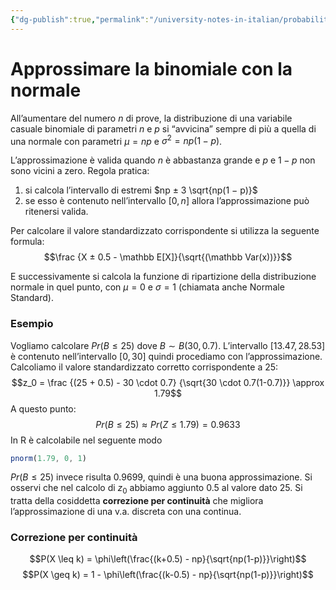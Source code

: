 ```yaml
---
{"dg-publish":true,"permalink":"/university-notes-in-italian/probabilita-e-statistica/teoria/approssimare-la-binomiale-con-la-normale/","created":"2022-05-28T17:32:09.299+02:00","updated":"2023-01-23T01:44:46.683+01:00"}
---
```


# Approssimare la binomiale con la normale
All’aumentare del numero $n$ di prove, la distribuzione di una variabile casuale binomiale di parametri $n$ e $p$ si “avvicina” sempre di più a quella di una normale con parametri $\mu = np$ e $\sigma^2 = np(1 − p)$.

L’approssimazione è valida quando $n$ è abbastanza grande e $p$ e $1 − p$ non sono vicini a zero.
Regola pratica:
1. si calcola l’intervallo di estremi $np ± 3 \sqrt{np(1 − p)}$
2. se esso è contenuto nell’intervallo $[0, n]$ allora l’approssimazione può ritenersi valida.

Per calcolare il valore standardizzato corrispondente si utilizza la seguente formula:
$$\frac {X ± 0.5 - \mathbb E[X]}{\sqrt{(\mathbb Var(x))}}$$

E successivamente si calcola la funzione di ripartizione della distribuzione normale in quel punto, con $\mu = 0$ e $\sigma = 1$ (chiamata anche Normale Standard).

### Esempio
Vogliamo calcolare $Pr(B \leq 25)$ dove $B ∼ B(30, 0.7)$. L’intervallo $[13.47, 28.53]$ è contenuto nell’intervallo $[0, 30]$ quindi procediamo con l’approssimazione. Calcoliamo il valore standardizzato corretto corrispondente a 25:
$$z_0 = \frac {(25 + 0.5) - 30 \cdot 0.7} {\sqrt{30 \cdot 0.7(1-0.7)}} \approx 1.79$$
A questo punto:
$$Pr(B \leq 25) \approx Pr(Z \leq 1.79) = 0.9633$$
In R è calcolabile nel seguente modo
```js
pnorm(1.79, 0, 1)
```
$Pr(B \leq 25)$ invece risulta $0.9699$, quindi è una buona approssimazione.
Si osservi che nel calcolo di $z_0$ abbiamo aggiunto $0.5$ al valore dato $25$. Si tratta della cosiddetta **correzione per continuità** che migliora l’approssimazione di una v.a. discreta con una continua.

### Correzione per continuità
$$P(X \leq k) = \phi\left(\frac{(k+0.5) - np}{\sqrt{np(1-p)}}\right)$$
$$P(X \geq k) = 1 - \phi\left(\frac{(k-0.5) - np}{\sqrt{np(1-p)}}\right)$$